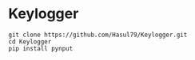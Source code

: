 # Keylogger

```
git clone https://github.com/Hasul79/Keylogger.git
cd Keylogger
pip install pynput
```
